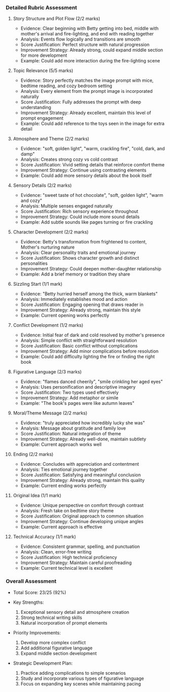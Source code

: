 ### Detailed Rubric Assessment

1. Story Structure and Plot Flow (2/2 marks)

   - Evidence: Clear beginning with Betty getting into bed, middle with mother's arrival and fire-lighting, and end with reading together
   - Analysis: Events flow logically and transitions are smooth
   - Score Justification: Perfect structure with natural progression
   - Improvement Strategy: Already strong, could expand middle section for more development
   - Example: Could add more interaction during the fire-lighting scene

2. Topic Relevance (5/5 marks)

   - Evidence: Story perfectly matches the image prompt with mice, bedtime reading, and cozy bedroom setting
   - Analysis: Every element from the prompt image is incorporated naturally
   - Score Justification: Fully addresses the prompt with deep understanding
   - Improvement Strategy: Already excellent, maintain this level of prompt engagement
   - Example: Could add reference to the toys seen in the image for extra detail

3. Atmosphere and Theme (2/2 marks)

   - Evidence: "soft, golden light", "warm, crackling fire", "cold, dark, and damp"
   - Analysis: Creates strong cozy vs cold contrast
   - Score Justification: Vivid setting details that reinforce comfort theme
   - Improvement Strategy: Continue using contrasting elements
   - Example: Could add more sensory details about the book itself

4. Sensory Details (2/2 marks)

   - Evidence: "sweet taste of hot chocolate", "soft, golden light", "warm and cozy"
   - Analysis: Multiple senses engaged naturally
   - Score Justification: Rich sensory experience throughout
   - Improvement Strategy: Could include more sound details
   - Example: Add subtle sounds like pages turning or fire crackling

5. Character Development (2/2 marks)

   - Evidence: Betty's transformation from frightened to content, Mother's nurturing nature
   - Analysis: Clear personality traits and emotional journey
   - Score Justification: Shows character growth and distinct personalities
   - Improvement Strategy: Could deepen mother-daughter relationship
   - Example: Add a brief memory or tradition they share

6. Sizzling Start (1/1 mark)

   - Evidence: "Betty hurried herself among the thick, warm blankets"
   - Analysis: Immediately establishes mood and action
   - Score Justification: Engaging opening that draws reader in
   - Improvement Strategy: Already strong, maintain this style
   - Example: Current opening works perfectly

7. Conflict Development (1/2 marks)

   - Evidence: Initial fear of dark and cold resolved by mother's presence
   - Analysis: Simple conflict with straightforward resolution
   - Score Justification: Basic conflict without complications
   - Improvement Strategy: Add minor complications before resolution
   - Example: Could add difficulty lighting the fire or finding the right book

8. Figurative Language (2/3 marks)

   - Evidence: "flames danced cheerily", "smile crinkling her aged eyes"
   - Analysis: Uses personification and descriptive imagery
   - Score Justification: Two types used effectively
   - Improvement Strategy: Add metaphor or simile
   - Example: "The book's pages were like autumn leaves"

9. Moral/Theme Message (2/2 marks)

   - Evidence: "truly appreciated how incredibly lucky she was"
   - Analysis: Message about gratitude and family love
   - Score Justification: Natural integration of theme
   - Improvement Strategy: Already well-done, maintain subtlety
   - Example: Current approach works well

10. Ending (2/2 marks)

    - Evidence: Concludes with appreciation and contentment
    - Analysis: Ties emotional journey together
    - Score Justification: Satisfying and meaningful conclusion
    - Improvement Strategy: Already strong, maintain this quality
    - Example: Current ending works perfectly

11. Original Idea (1/1 mark)

    - Evidence: Unique perspective on comfort through contrast
    - Analysis: Fresh take on bedtime story theme
    - Score Justification: Original approach to common situation
    - Improvement Strategy: Continue developing unique angles
    - Example: Current approach is effective

12. Technical Accuracy (1/1 mark)
    - Evidence: Consistent grammar, spelling, and punctuation
    - Analysis: Clean, error-free writing
    - Score Justification: High technical proficiency
    - Improvement Strategy: Maintain careful proofreading
    - Example: Current technical level is excellent

### Overall Assessment

- Total Score: 23/25 (92%)
- Key Strengths:

  1. Exceptional sensory detail and atmosphere creation
  2. Strong technical writing skills
  3. Natural incorporation of prompt elements

- Priority Improvements:

  1. Develop more complex conflict
  2. Add additional figurative language
  3. Expand middle section development

- Strategic Development Plan:
  1. Practice adding complications to simple scenarios
  2. Study and incorporate various types of figurative language
  3. Focus on expanding key scenes while maintaining pacing
